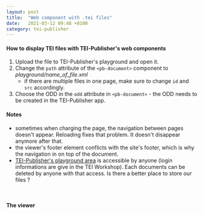 ```yaml
---
layout: post
title:  "Web component with .tei files"
date:   2021-03-12 09:48 +0100
category: tei-publisher
---
```


#### How to display TEI files with TEI-Publisher's web components
1. Upload the file to TEI-Publisher's playground and open it. 
2. Change the ```path``` attribute of the ```<pb-document>``` component to _playground/name_of_file.xml_
    - if there are multiple files in one page, make sure to change ```id``` and ```src``` accordingly.
3. Choose the ODD in the ```odd``` attribute in ```<pb-document>``` - the ODD needs to be created in the TEI-Publisher app.

#### Notes
- sometimes when charging the page, the navigation between pages doesn't appear. Reloading fixes that problem. It doesn't disappear anymore after that. 
- the viewer's footer element conflicts with the site's footer, which is why the navigation in on top of the document.
- [TEI-Publisher's playground area](http://localhost:8081/exist/apps/tei-publisher/index.html?tab=0&collection=playground) is accessible by anyone (login informations are give in the TEI Workshop). Each documents can be deleted by anyone with that access. Is there a better place to store our files ? 
<br>

#### The viewer

<head>
    <meta charset="utf-8" />
    <meta name="viewport" content="width=device-width, minimum-scale=1, initial-scale=1, user-scalable=yes" />
    <title>pb-view Demo</title>
    <script src="https://unpkg.com/@webcomponents/webcomponentsjs@2.4.3/webcomponents-loader.js"></script>
    <script type="module" src="https://unpkg.com/@teipublisher/pb-components@latest/dist/pb-components-bundle.js">
    </script>
    <style>
        pb-page {
            position: relative;
        }
        pb-view {
            margin: 0 auto;
        }
        #view1 {
            overflow: auto;
            display: flex;
            justify-content: center;
            max-height: calc(100vh - 100px);
        }
        @media (min-width: 769px) {
            pb-view {
                max-width: 60vw;
            }
        }
        pb-navigation[direction="forward"] {
            float: right;
            color: green;
        }
        /* Color of navigation */
        paper-fab{
            background: lightsteelblue;
        }
        paper-fab:hover{
            background: steelblue;
        }
        </style>
</head>
<body>
    <pb-page endpoint="https://teipublisher.com/exist/apps/tei-publisher" emit="kant" class="embedded">
        <!-- Load document -->
        <pb-document id="doc1" path="playground/die_natur_der_harmonik.xml" odd="melinda-dodis"></pb-document>
        <!-- Navigate to next page // not in footer not to mess with site's footer, before pb-view to be on top // -->
        <pb-navigation direction="forward" keyboard="right">
            <paper-fab icon="icons:chevron-right"></paper-fab>
        </pb-navigation>
        <!-- Navigate to previous page -->
        <pb-navigation direction="backward" keyboard="left">
            <paper-fab icon="icons:chevron-left"></paper-fab>
        </pb-navigation>
        <pb-view src="doc1" xpath="//teiHeader/fileDesc/titleStmt/title">
            <pb-param name="header" value="short"></pb-param>
        </pb-view>
        <pb-view class="transcription" src="doc1" view="page"></pb-view>
    </pb-page>
</body>